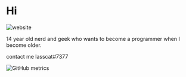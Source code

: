 # Hi
![website](https://img.shields.io/badge/my%20cool%20website%3A-https%3A%2F%2Fwww.lasscat.xyz-red)

14 year old nerd and geek who wants to become a programmer when I become older.

contact me lasscat#7377

![GitHub metrics](https://metrics.lecoq.io/lasscat)
